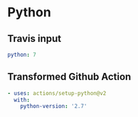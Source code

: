 # Python

## Travis input

```yaml
python: 7
```

## Transformed Github Action

```yaml
- uses: actions/setup-python@v2
  with:
    python-version: '2.7'
```
